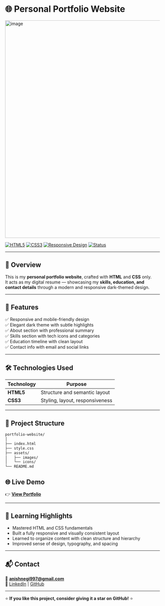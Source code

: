 ﻿# 🌐 Personal Portfolio Website  

<img width="1326" height="707" alt="image" src="https://github.com/user-attachments/assets/9506f706-68bf-4dc4-9c47-c6472563ed1d" />



[![HTML5](https://img.shields.io/badge/HTML5-E34F26?logo=html5&logoColor=white)]()
[![CSS3](https://img.shields.io/badge/CSS3-1572B6?logo=css3&logoColor=white)]()
[![Responsive Design](https://img.shields.io/badge/Responsive-Design-brightgreen)]()
[![Status](https://img.shields.io/badge/Status-Live-success)]()

---

## 🧾 Overview  
This is my **personal portfolio website**, crafted with **HTML** and **CSS** only.  
It acts as my digital resume — showcasing my **skills, education, and contact details** through a modern and responsive dark-themed design.  

---

## 🚀 Features  
✅ Responsive and mobile-friendly design  
✅ Elegant dark theme with subtle highlights  
✅ About section with professional summary  
✅ Skills section with tech icons and categories  
✅ Education timeline with clean layout  
✅ Contact info with email and social links  

---

## 🛠️ Technologies Used  
| Technology | Purpose |
|-------------|----------|
| **HTML5** | Structure and semantic layout |
| **CSS3** | Styling, layout, responsiveness |

---

## 🧩 Project Structure

```bash
portfolio-website/
│
├── index.html
├── style.css
├── assets/
│   ├── images/
│   └── icons/
└── README.md
```

## 🌐 Live Demo  
👉 **[View Portfolio](https://anishnegi997.github.io/portfolio_website/)**

---

## 🧠 Learning Highlights  
- Mastered HTML and CSS fundamentals  
- Built a fully responsive and visually consistent layout  
- Learned to organize content with clean structure and hierarchy  
- Improved sense of design, typography, and spacing  


---

## 📬 Contact  
📧 **anishnegi997@gmail.com**  
🔗 [LinkedIn](www.linkedin.com/in/anish-negi) | [GitHub](https://github.com/AnishNegi997)  

---

⭐ **If you like this project, consider giving it a star on GitHub!** ⭐










